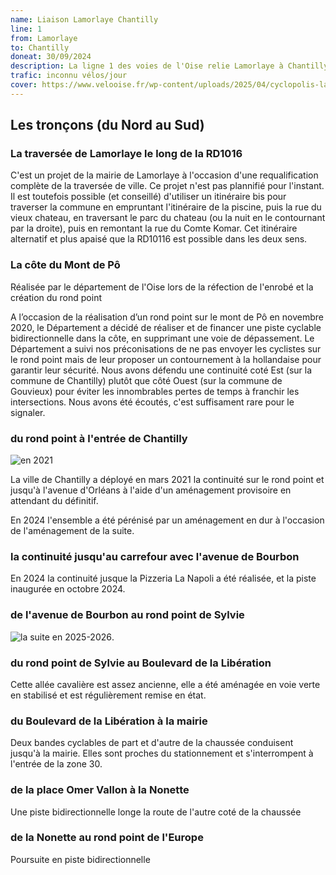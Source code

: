 ```yaml
---
name: Liaison Lamorlaye Chantilly 
line: 1
from: Lamorlaye
to: Chantilly
doneat: 30/09/2024
description: La ligne 1 des voies de l'Oise relie Lamorlaye à Chantilly
trafic: inconnu vélos/jour
cover: https://www.velooise.fr/wp-content/uploads/2025/04/cyclopolis-lamorlaye-chantilly.jpg
---
```


## Les tronçons (du Nord au Sud)

### La traversée de Lamorlaye le long de la RD1016

C'est un projet de la mairie de Lamorlaye à l'occasion d'une requalification complète de la traversée de ville. Ce projet n'est pas plannifié pour l'instant. Il est toutefois possible (et conseillé) d'utiliser un itinéraire bis pour traverser la commune en empruntant l'itinéraire de la piscine, puis la rue du vieux chateau, en traversant le parc du chateau (ou la nuit en le contournant par la droite), puis en remontant la rue du Comte Komar. Cet itinéraire alternatif et plus apaisé que la RD10116 est possible dans les deux sens.


### La côte du Mont de Pô


Réalisée par le département de l'Oise lors de la réfection de l'enrobé et la création du rond point

A l’occasion de la réalisation d’un rond point sur le mont de Pô en novembre 2020, le Département a décidé de réaliser et de financer une piste cyclable bidirectionnelle dans la côte, en supprimant une voie de dépassement. Le Département a suivi nos préconisations de ne pas envoyer les cyclistes sur le rond point mais de leur proposer un contournement à la hollandaise pour garantir leur sécurité. Nous avons défendu une continuité coté Est (sur la commune de Chantilly) plutôt que côté Ouest (sur la commune de Gouvieux) pour éviter les innombrables pertes de temps à franchir les intersections. Nous avons été écoutés, c'est suffisament rare pour le signaler.

### du rond point à l'entrée de Chantilly

![en 2021](https://www.velooise.fr/wp-content/uploads/2025/08/cyclopolis-ligne1-2021.jpg)

La ville de Chantilly a déployé en mars 2021 la continuité sur le rond point et jusqu'à l'avenue d'Orléans à l'aide d'un aménagement provisoire en attendant du définitif.

En 2024 l'ensemble a été pérénisé par un aménagement en dur à l'occasion de l'aménagement de la suite.


### la continuité jusqu'au carrefour avec l'avenue de Bourbon

En 2024 la continuité jusque la Pizzeria La Napoli a été réalisée, et la piste inaugurée en octobre 2024.

### de l'avenue de Bourbon au rond point de Sylvie
![la suite en 2025-2026](https://www.velooise.fr/wp-content/uploads/2025/05/2025-04-30.MAG-CHANTILLY.jpg "Mag de Chantilly du 30/4/2025").

### du rond point de Sylvie au Boulevard de la Libération

Cette allée cavalière est assez ancienne, elle a été aménagée en voie verte en stabilisé et est régulièrement remise en état.

### du Boulevard de la Libération à la mairie

Deux bandes cyclables de part et d'autre de la chaussée conduisent jusqu'à la mairie. Elles sont proches du stationnement et s'interrompent à l'entrée de la zone 30.

### de la place Omer Vallon à la Nonette 
Une piste bidirectionnelle longe la route de l'autre coté de la chaussée

### de la Nonette au rond point de l'Europe

Poursuite en piste bidirectionnelle 
